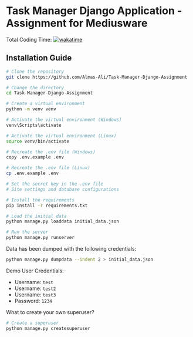 # Task Manager Django Application - Assignment for Mediusware

Total Coding Time: [![wakatime](https://wakatime.com/badge/user/168edf9f-71dc-49cc-bf77-592d9c9d4eed/project/f0000eeb-a292-46e5-861a-446c30a08b97.svg)](https://wakatime.com/badge/user/168edf9f-71dc-49cc-bf77-592d9c9d4eed/project/f0000eeb-a292-46e5-861a-446c30a08b97)

## Installation Guide

```bash
# Clone the repository
git clone https://github.com/Almas-Ali/Task-Manager-Django-Assignment

# Change the directory
cd Task-Manager-Django-Assignment

# Create a virtual environment
python -m venv venv

# Activate the virtual environment (Windows)
venv\Scripts\activate

# Activate the virtual environment (Linux)
source venv/bin/activate

# Recreate the .env file (Windows)
copy .env.example .env

# Recreate the .env file (Linux)
cp .env.example .env

# Set the secret key in the .env file
# Site settings and database configurations

# Install the requirements
pip install -r requirements.txt

# Load the initial data
python manage.py loaddata initial_data.json

# Run the server
python manage.py runserver
```

Data has been dumped with the following credentials:

```bash
python manage.py dumpdata --indent 2 > initial_data.json
```

Demo User Credentials:

- Username: `test`
- Username: `test2`
- Username: `test3`
- Password: `1234`

What to create your own superuser?

```bash
# Create a superuser
python manage.py createsuperuser
```
